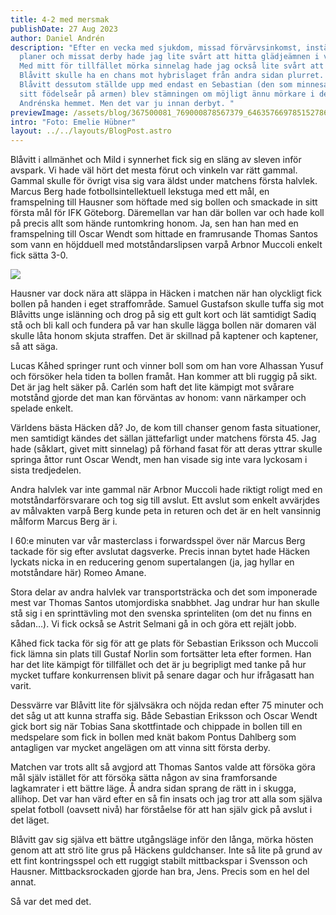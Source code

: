 ```yaml
---
title: 4-2 med mersmak
publishDate: 27 Aug 2023
author: Daniel Andrén
description: "Efter en vecka med sjukdom, missad förvärvsinkomst, inställda
  planer och missat derby hade jag lite svårt att hitta glädjeämnen i vardagen.
  Med mitt för tillfället mörka sinnelag hade jag också lite svårt att se att
  Blåvitt skulle ha en chans mot hybrislaget från andra sidan plurret. När
  Blåvitt dessutom ställde upp med endast en Sebastian (den som minnesantecknat
  sitt födelseår på armen) blev stämningen om möjligt ännu mörkare i det
  Andrénska hemmet. Men det var ju innan derbyt. "
previewImage: /assets/blog/367500081_769000878567379_6463576697851527863_n.jpg
intro: "Foto: Emelie Hübner"
layout: ../../layouts/BlogPost.astro
---
```

Blåvitt i allmänhet och Mild i synnerhet fick sig en släng av sleven inför avspark. Vi hade väl hört det mesta förut och vinkeln var rätt gammal. Gammal skulle för övrigt visa sig vara äldst under matchens första halvlek. Marcus Berg hade fotbollsintellektuell lekstuga med ett mål, en framspelning till Hausner som höftade med sig bollen och smackade in sitt första mål för IFK Göteborg. Däremellan var han där bollen var och hade koll på precis allt som hände runtomkring honom. Ja, sen han han med en framspelning till Oscar Wendt som hittade en framrusande Thomas Santos som vann en höjdduell med motståndarslipsen varpå Arbnor Muccoli enkelt fick sätta 3-0. 

![](/assets/blog/367468681_768998518567615_4172621187159799748_n.jpg)

Hausner var dock nära att släppa in Häcken i matchen när han olyckligt fick bollen på handen i eget straffområde. Samuel Gustafson skulle tuffa sig mot Blåvitts unge islänning och drog på sig ett gult kort och lät samtidigt Sadiq stå och bli kall och fundera på var han skulle lägga bollen när domaren väl skulle låta honom skjuta straffen. Det är skillnad på kaptener och kaptener, så att säga. 

Lucas Kåhed springer runt och vinner boll som om han vore Alhassan Yusuf och försöker hela tiden ta bollen framåt. Han kommer att bli ruggig på sikt. Det är jag helt säker på. Carlén som haft det lite kämpigt mot svårare motstånd gjorde det man kan förväntas av honom: vann närkamper och spelade enkelt. 

Världens bästa Häcken då? Jo, de kom till chanser genom fasta situationer, men samtidigt kändes det sällan jättefarligt under matchens första 45. Jag hade (såklart, givet mitt sinnelag) på förhand fasat för att deras yttrar skulle springa åttor runt Oscar Wendt, men han visade sig inte vara lyckosam i sista tredjedelen. 

Andra halvlek var inte gammal när Arbnor Muccoli hade riktigt roligt med en motståndarförsvarare och tog sig till avslut. Ett avslut som enkelt avvärjdes av målvakten varpå Berg kunde peta in returen och det är en helt vansinnig målform Marcus Berg är i. 

I 60:e minuten var vår masterclass i forwardsspel över när Marcus Berg tackade för sig efter avslutat dagsverke. Precis innan bytet hade Häcken lyckats nicka in en reducering genom supertalangen (ja, jag hyllar en motståndare här) Romeo Amane. 

Stora delar av andra halvlek var transportsträcka och det som imponerade mest var Thomas Santos utomjordiska snabbhet. Jag undrar hur han skulle stå sig i en sprinttävling mot den svenska sprinteliten (om det nu finns en sådan…). Vi fick också se Astrit Selmani gå in och göra ett rejält jobb. 

Kåhed fick tacka för sig för att ge plats för Sebastian Eriksson och Muccoli fick lämna sin plats till Gustaf Norlin som fortsätter leta efter formen. Han har det lite kämpigt för tillfället och det är ju begripligt med tanke på hur mycket tuffare konkurrensen blivit på senare dagar och hur ifrågasatt han varit.

Dessvärre var Blåvitt lite för självsäkra och nöjda redan efter 75 minuter och det såg ut att kunna straffa sig. Både Sebastian Eriksson och Oscar Wendt gick bort sig när Tobias Sana skottfintade och chippade in bollen till en medspelare som fick in bollen med knät bakom Pontus Dahlberg som antagligen var mycket angelägen om att vinna sitt första derby. 

Matchen var trots allt så avgjord att Thomas Santos valde att försöka göra mål själv istället för att försöka sätta någon av sina framforsande lagkamrater i ett bättre läge. Å andra sidan sprang de rätt in i skugga, allihop. Det var han värd efter en så fin insats och jag tror att alla som själva spelat fotboll (oavsett nivå) har förståelse för att han själv gick på avslut i det läget. 

Blåvitt gav sig själva ett bättre utgångsläge inför den långa, mörka hösten genom att att strö lite grus på Häckens guldchanser. Inte så lite på grund av ett fint kontringsspel och ett ruggigt stabilt mittbackspar i Svensson och Hausner. Mittbacksrockaden gjorde han bra, Jens. Precis som en hel del annat. 

Så var det med det.